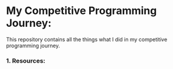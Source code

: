 # My Competitive Programming Journey:
This repository contains all the things what I did in my competitive programming journey.
### 1. Resources:
